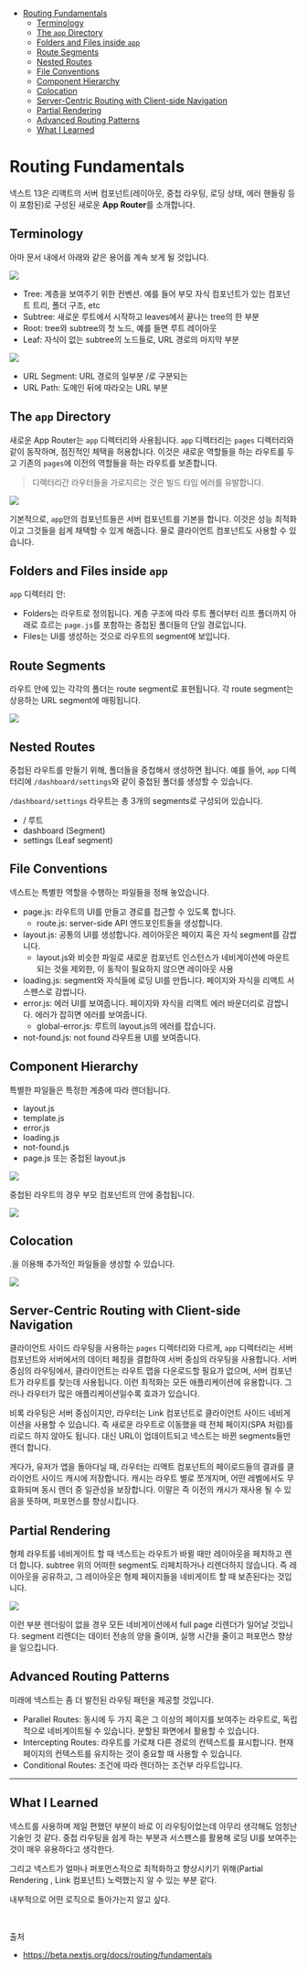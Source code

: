 - [Routing Fundamentals](#routing-fundamentals)
  - [Terminology](#terminology)
  - [The `app` Directory](#the-app-directory)
  - [Folders and Files inside `app`](#folders-and-files-inside-app)
  - [Route Segments](#route-segments)
  - [Nested Routes](#nested-routes)
  - [File Conventions](#file-conventions)
  - [Component Hierarchy](#component-hierarchy)
  - [Colocation](#colocation)
  - [Server-Centric Routing with Client-side Navigation](#server-centric-routing-with-client-side-navigation)
  - [Partial Rendering](#partial-rendering)
  - [Advanced Routing Patterns](#advanced-routing-patterns)
  - [What I Learned](#what-i-learned)

# Routing Fundamentals

넥스트 13은 리액트의 서버 컴포넌트(레이아웃, 중첩 라우팅, 로딩 상태, 에러 핸들링 등이 포함된)로 구성된 새로운 **App Router**를 소개합니다.

## Terminology

아마 문서 내에서 아래와 같은 용어를 계속 보게 될 것입니다.

![](https://assets.vercel.com/image/upload/f_auto%2Cq_100%2Cw_1600/v1666568302/nextjs-docs/darkmode/terminology-component-tree.png)

- Tree: 계층을 보여주기 위한 컨벤션. 예를 들어 부모 자식 컴포넌트가 있는 컴포넌트 트리, 폴더 구조, etc
- Subtree: 새로운 루트에서 시작하고 leaves에서 끝나는 tree의 한 부분
- Root: tree와 subtree의 첫 노드, 예를 들면 루트 레이아웃
- Leaf: 자식이 없는 subtree의 노드들로, URL 경로의 마지막 부분

![](https://assets.vercel.com/image/upload/f_auto%2Cq_100%2Cw_1600/v1666568301/nextjs-docs/darkmode/terminology-url-anatomy.png)

- URL Segment: URL 경로의 일부분 /로 구분되는
- URL Path: 도메인 뒤에 따라오는 URL 부분

## The `app` Directory

새로운 App Router는 `app` 디렉터리와 사용됩니다. `app` 디렉터리는 `pages` 디렉터리와 같이 동작하며, 점진적인 체택을 허용합니다. 이것은 새로운 역할들을 하는 라우트를 두고 기존의 `pages`에 이전의 역할들을 하는 라우트를 보존합니다.

> 디렉터리간 라우터들을 가로지르는 것은 빌드 타임 에러를 유발합니다.

![](https://assets.vercel.com/image/upload/f_auto%2Cq_100%2Cw_1600/v1666387689/nextjs-docs/darkmode/app-folder-page-folder.png)

기본적으로, `app`안의 컴포넌트들은 서버 컴포넌트를 기본을 합니다. 이것은 성능 최적화이고 그것들을 쉽게 채택할 수 있게 해줍니다. 물로 클라이언트 컴포넌트도 사용할 수 있습니다.

## Folders and Files inside `app`

`app` 디렉터리 안:

- Folders는 라우트로 정의됩니다. 계층 구조에 따라 루트 폴더부터 리프 폴더까지 아래로 흐르는 `page.js`를 포함하는 중첩된 폴더들의 단일 경로입니다.
- Files는 UI를 생성하는 것으로 라우트의 segment에 보입니다.

## Route Segments

라우트 안에 있는 각각의 폴더는 route segment로 표현됩니다. 각 route segment는 상응하는 URL segment에 매핑됩니다.

![](https://assets.vercel.com/image/upload/f_auto%2Cq_100%2Cw_1600/v1666568300/nextjs-docs/darkmode/route-segments-to-path-segments.png)

## Nested Routes

중첩된 라우트를 만들기 위해, 폴더들을 중첩해서 생성하면 됩니다. 예를 들어, `app` 디렉터리에 `/dashboard/settings`와 같이 중첩된 폴더를 생성할 수 있습니다.

`/dashboard/settings` 라우트는 총 3개의 segments로 구성되어 있습니다.

- / 루트
- dashboard (Segment)
- settings (Leaf segment)

## File Conventions

넥스트는 특별한 역할을 수행하는 파일들을 정해 놓았습니다.

- page.js: 라우트의 UI를 만들고 경로를 접근할 수 있도록 합니다.
  - route.js: server-side API 엔드포인트들을 생성합니다.
- layout.js: 공통의 UI를 생성합니다. 레이아웃은 페이지 혹은 자식 segment를 감쌉니다.
  - layout.js와 비슷한 파일로 새로운 컴포넌트 인스턴스가 네비게이션에 마운트 되는 것을 제외한, 이 동작이 필요하지 않으면 레이아웃 사용
- loading.js: segment와 자식들에 로딩 UI를 만듭니다. 페이지와 자식을 리액트 서스펜스로 감쌉니다.
- error.js: 에러 UI를 보여줍니다. 페이지와 자식을 리액트 에러 바운더리로 감쌉니다. 에러가 잡히면 에러를 보여줍니다.
  - global-error.js: 루트의 layout.js의 에러를 잡습니다.
- not-found.js: not found 라우트용 UI를 보여줍니다.

## Component Hierarchy

특별한 파일들은 특정한 계층에 따라 렌더됩니다.

- layout.js
- template.js
- error.js
- loading.js
- not-found.js
- page.js 또는 중첩된 layout.js

![](https://assets.vercel.com/image/upload/f_auto%2Cq_100%2Cw_1600/v1675248777/nextjs-docs/darkmode/file-conventions-component-hierarchy.png)

중첩된 라우트의 경우 부모 컴포넌트의 안에 중첩됩니다.

![](https://assets.vercel.com/image/upload/f_auto%2Cq_100%2Cw_1600/v1675248778/nextjs-docs/darkmode/nested-file-conventions-component-hierarchy.png)

## Colocation

.을 이용해 추가적인 파일들을 생성할 수 있습니다.

![](https://assets.vercel.com/image/upload/f_auto%2Cq_100%2Cw_1600/v1666568300/nextjs-docs/darkmode/collocating-assets-in-the-app-directory.png)

## Server-Centric Routing with Client-side Navigation

클라이언트 사이드 라우팅을 사용하는 `pages` 디렉터리와 다르게, `app` 디렉터리는 서버 컴포넌트와 서버에서의 데이터 페칭을 결합하여 서버 중심의 라우팅을 사용합니다.
서버 중심의 라우팅에서, 클라이언트는 라우트 맵을 다운로드할 필요가 없으며, 서버 컴포넌트가 라우트를 찾는데 사용됩니다. 이런 최적화는 모든 애플리케이션에 유용합니다. 그러나 라우터가 많은 애플리케이션일수록 효과가 있습니다.

비록 라우팅은 서버 중심이지만, 라우터는 Link 컴포넌트로 클라이언트 사이드 네비게이션을 사용할 수 있습니다. 즉 새로운 라우트로 이동했을 때 전체 페이지(SPA 처럼)를 리로드 하지 않아도 됩니다.
대신 URL이 업데이트되고 넥스트는 바뀐 segments들만 렌더 합니다.

게다가, 유저가 앱을 돌아다닐 때, 라우터는 리액트 컴포넌트의 페이로드들의 결과를 클라이언트 사이드 캐시에 저장합니다. 캐시는 라우트 별로 쪼개지며, 어떤 레벨에서도 무효화되며 동시 렌더 중 일관성을 보장합니다.
이말은 즉 이전의 캐시가 재사용 될 수 있음을 뜻하며, 퍼포먼스를 향상시킵니다.

## Partial Rendering

형제 라우트를 네비게이트 할 때 넥스트는 라우트가 바뀔 때만 레이아웃을 페치하고 렌더 합니다. subtree 위의 어떠한 segment도 리페치하거나 리렌더하지 않습니다. 즉 레이아웃을 공유하고, 그 레이아웃은 형제 페이지들을 네비게이트 할 때 보존된다는 것입니다.

![](https://assets.vercel.com/image/upload/f_auto%2Cq_100%2Cw_1600/v1671641891/nextjs-docs/darkmode/partial-rendering.png)

이런 부분 렌더링이 없을 경우 모든 네비게이션에서 full page 리렌더가 일어날 것입니다. segment 리렌더는 데이터 전송의 양을 줄이며, 실행 시간을 줄이고 퍼포먼스 향상을 일으킵니다.

## Advanced Routing Patterns

미래에 넥스트는 좀 더 발전된 라우팅 패턴을 제공할 것입니다.

- Parallel Routes: 동시에 두 가지 혹은 그 이상의 페이지를 보여주는 라우트로, 독립적으로 네비게이트될 수 있습니다. 분할된 화면에서 활용할 수 있습니다.
- Intercepting Routes: 라우트를 가로채 다른 경로의 컨텍스트를 표시합니다. 현재 페이지의 컨텍스트를 유지하는 것이 중요할 때 사용할 수 있습니다.
- Conditional Routes: 조건에 따라 렌더하는 조건부 라우트입니다.

---

## What I Learned

넥스트를 사용하며 제일 편했던 부분이 바로 이 라우팅이었는데 아무리 생각해도 엄청난 기술인 것 같다.
중첩 라우팅을 쉽게 하는 부분과 서스펜스를 활용해 로딩 UI를 보여주는 것이 매우 유용하다고 생각한다.

그리고 넥스트가 얼마나 퍼포먼스적으로 최적화하고 향상시키기 위해(Partial Rendering
, Link 컴포넌트) 노력했는지 알 수 있는 부분 같다.

내부적으로 어떤 로직으로 돌아가는지 알고 싶다.

<br/>

출처

- https://beta.nextjs.org/docs/routing/fundamentals
